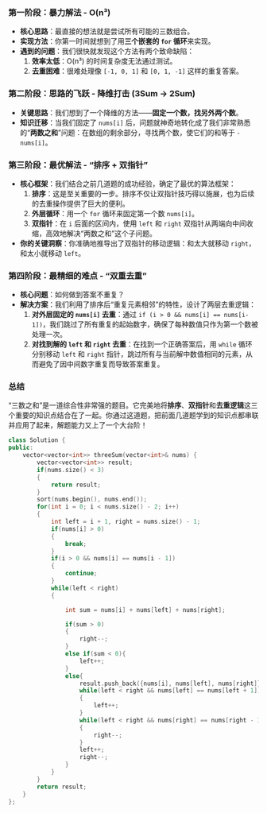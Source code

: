 ### 第一阶段：暴力解法 - O(n³)

- **核心思路**：最直接的想法就是尝试所有可能的三数组合。
- **实现方法**：你第一时间就想到了用**三个嵌套的 `for` 循环**来实现。
- **遇到的问题**：我们很快就发现这个方法有两个致命缺陷：
  1. **效率太低**：O(n³) 的时间复杂度无法通过测试。
  2. **去重困难**：很难处理像 `[-1, 0, 1]` 和 `[0, 1, -1]` 这样的重复答案。

### 第二阶段：思路的飞跃 - 降维打击 (3Sum -> 2Sum)

- **关键思路**：我们想到了一个降维的方法——**固定一个数，找另外两个数**。
- **知识迁移**：当我们固定了 `nums[i]` 后，问题就神奇地转化成了我们非常熟悉的“**两数之和**”问题：在数组的剩余部分，寻找两个数，使它们的和等于 `-nums[i]`。

### 第三阶段：最优解法 - “排序 + 双指针”

- **核心框架**：我们结合之前几道题的成功经验，确定了最优的算法框架：
  1. **排序**：这是至关重要的一步。排序不仅让双指针技巧得以施展，也为后续的去重操作提供了巨大的便利。
  2. **外层循环**：用一个 `for` 循环来固定第一个数 `nums[i]`。
  3. **双指针**：在 `i` 后面的区间内，使用 `left` 和 `right` 双指针从两端向中间收缩，高效地解决“两数之和”这个子问题。
- **你的关键洞察**：你准确地推导出了双指针的移动逻辑：和太大就移动 `right`，和太小就移动 `left`。

### 第四阶段：最精细的难点 - “双重去重”

- **核心问题**：如何做到答案不重复？
- **解决方案**：我们利用了排序后“重复元素相邻”的特性，设计了两层去重逻辑：
  1. **对外层固定的 `nums[i]` 去重**：通过 `if (i > 0 && nums[i] == nums[i-1])`，我们跳过了所有重复的起始数字，确保了每种数值只作为第一个数被处理一次。
  2. **对找到解的 `left` 和 `right` 去重**：在找到一个正确答案后，用 `while` 循环分别移动 `left` 和 `right` 指针，跳过所有与当前解中数值相同的元素，从而避免了因中间数字重复而导致答案重复。

### 总结

“三数之和”是一道综合性非常强的题目。它完美地将**排序**、**双指针**和**去重逻辑**这三个重要的知识点结合在了一起。你通过这道题，把前面几道题学到的知识点都串联并应用了起来，解题能力又上了一个大台阶！

```cpp
class Solution {
public:
    vector<vector<int>> threeSum(vector<int>& nums) {
        vector<vector<int>> result;
        if(nums.size() < 3)
        {
            return result;
        }   
        sort(nums.begin(), nums.end());
        for(int i = 0; i < nums.size() - 2; i++)
        {
            int left = i + 1, right = nums.size() - 1; 
            if(nums[i] > 0)
            {
                break;
            }
            if(i > 0 && nums[i] == nums[i - 1])
            {
                continue;
            }
            while(left < right)
            {

                int sum = nums[i] + nums[left] + nums[right];

                if(sum > 0)
                {
                    right--;
                }
                else if(sum < 0){
                    left++;
                }
                else{
                    result.push_back({nums[i], nums[left], nums[right]});
                    while(left < right && nums[left] == nums[left + 1])
                    {
                        left++;
                    }
                    while(left < right && nums[right] == nums[right - 1])
                    {
                        right--;
                    }
                    left++;
                    right--;
                }
            }
        }
        return result;
    }
};
```

